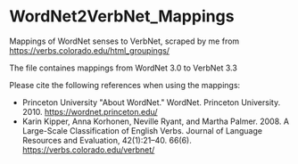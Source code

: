 # WordNet2VerbNet_Mappings
Mappings of WordNet senses to VerbNet, scraped by me from https://verbs.colorado.edu/html_groupings/ 

The file containes mappings from WordNet 3.0 to VerbNet 3.3

Please cite the following references when using the mappings:

- Princeton University "About WordNet." WordNet. Princeton University. 2010. https://wordnet.princeton.edu/
- Karin Kipper, Anna Korhonen, Neville Ryant, and Martha Palmer. 2008. A Large-Scale Classification of English Verbs. Journal of Language Resources and Evaluation, 42(1):21–40. 66(6). https://verbs.colorado.edu/verbnet/
